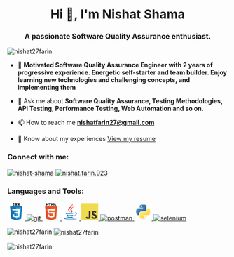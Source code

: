 <h1 align="center">Hi 👋, I'm Nishat Shama</h1>
<h3 align="center">A passionate Software Quality Assurance enthusiast.</h3>

<p align="left"> <img src="https://komarev.com/ghpvc/?username=nishat27farin&label=Profile%20views&color=0e75b6&style=flat" alt="nishat27farin" /> </p>

- 🌱 **Motivated Software Quality Assurance Engineer with 2 years of progressive experience. Energetic self-starter and team
builder. Enjoy learning new technologies and challenging concepts, and implementing them**

- 💬 Ask me about **Software Quality Assurance, Testing Methodologies, API Testing, Performance Testing, Web Automation and so on.**

- 📫 How to reach me **nishatfarin27@gmail.com**

- 📄 Know about my experiences [View my resume](https://drive.google.com/file/d/19fwyV6b_k8jOQA14663-FlNRqoilavme/view?usp=drivesdk)

<h3 align="left">Connect with me:</h3>
<p align="left">
<a href="https://linkedin.com/in/nishat-shama" target="blank"><img align="center" src="https://raw.githubusercontent.com/rahuldkjain/github-profile-readme-generator/master/src/images/icons/Social/linked-in-alt.svg" alt="nishat-shama" height="30" width="40" /></a>
<a href="https://fb.com/nishat.farin.923" target="blank"><img align="center" src="https://raw.githubusercontent.com/rahuldkjain/github-profile-readme-generator/master/src/images/icons/Social/facebook.svg" alt="nishat.farin.923" height="30" width="40" /></a>
</p>

<h3 align="left">Languages and Tools:</h3>
<p align="left"> <a href="https://www.w3schools.com/css/" target="_blank" rel="noreferrer"> <img src="https://raw.githubusercontent.com/devicons/devicon/master/icons/css3/css3-original-wordmark.svg" alt="css3" width="40" height="40"/> </a> <a href="https://git-scm.com/" target="_blank" rel="noreferrer"> <img src="https://www.vectorlogo.zone/logos/git-scm/git-scm-icon.svg" alt="git" width="40" height="40"/> </a> <a href="https://www.w3.org/html/" target="_blank" rel="noreferrer"> <img src="https://raw.githubusercontent.com/devicons/devicon/master/icons/html5/html5-original-wordmark.svg" alt="html5" width="40" height="40"/> </a> <a href="https://www.java.com" target="_blank" rel="noreferrer"> <img src="https://raw.githubusercontent.com/devicons/devicon/master/icons/java/java-original.svg" alt="java" width="40" height="40"/> </a> <a href="https://developer.mozilla.org/en-US/docs/Web/JavaScript" target="_blank" rel="noreferrer"> <img src="https://raw.githubusercontent.com/devicons/devicon/master/icons/javascript/javascript-original.svg" alt="javascript" width="40" height="40"/> </a> <a href="https://postman.com" target="_blank" rel="noreferrer"> <img src="https://www.vectorlogo.zone/logos/getpostman/getpostman-icon.svg" alt="postman" width="40" height="40"/> </a> <a href="https://www.python.org" target="_blank" rel="noreferrer"> <img src="https://raw.githubusercontent.com/devicons/devicon/master/icons/python/python-original.svg" alt="python" width="40" height="40"/> </a> <a href="https://www.selenium.dev" target="_blank" rel="noreferrer"> <img src="https://raw.githubusercontent.com/detain/svg-logos/780f25886640cef088af994181646db2f6b1a3f8/svg/selenium-logo.svg" alt="selenium" width="40" height="40"/> </a> </p>

<p><img align="left" src="https://github-readme-stats.vercel.app/api/top-langs?username=nishat27farin&show_icons=true&locale=en&layout=compact" alt="nishat27farin" /></p>

<p>&nbsp;<img align="center" src="https://github-readme-stats.vercel.app/api?username=nishat27farin&show_icons=true&locale=en" alt="nishat27farin" /></p>

<p><img align="center" src="https://github-readme-streak-stats.herokuapp.com/?user=nishat27farin&" alt="nishat27farin" /></p>
